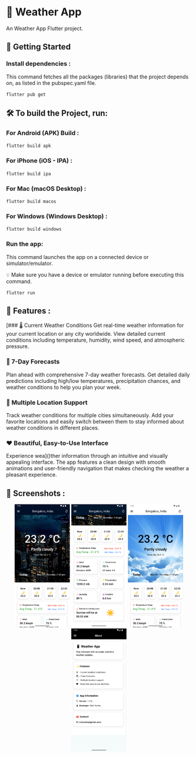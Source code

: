 # 📱 Weather App

An Weather App Flutter project.

## 🚀 Getting Started

### Install dependencies :
This command fetches all the packages (libraries) that the project depends on, as listed in the pubspec.yaml file.
```
flutter pub get
```

## 🛠️ To build the Project, run:

### For Android (APK) Build :
```
flutter build apk
```
### For iPhone (iOS - IPA) :
```
flutter build ipa
```
### For Mac (macOS Desktop) :
```
flutter build macos
```
### For Windows (Windows Desktop) :
```
flutter build windows
```

### Run the app:
This command launches the app on a connected device or simulator/emulator.

💡 Make sure you have a device or emulator running before executing this command.
```
flutter run
```

## 🎯 Features :

[### 🌡️ Current Weather Conditions
Get real-time weather information for your current location or any city worldwide. View detailed current conditions including temperature, humidity, wind speed, and atmospheric pressure.
### 📅 7-Day Forecasts
Plan ahead with comprehensive 7-day weather forecasts. Get detailed daily predictions including high/low temperatures, precipitation chances, and weather conditions to help you plan your week.
### 📍 Multiple Location Support
Track weather conditions for multiple cities simultaneously. Add your favorite locations and easily switch between them to stay informed about weather conditions in different places.
### ❤️ Beautiful, Easy-to-Use Interface
Experience wea]()ther information through an intuitive and visually appealing interface. The app features a clean design with smooth animations and user-friendly navigation that makes checking the weather a pleasant experience.

## 📱 Screenshots :

<div align="center">
  <img src="./ui/image1.png" width="150" alt="Home Screen">
  <img src="./ui/image2.png" width="150" alt="Weather Details">
  <img src="./ui/image3.png" width="150" alt="Settings">
  <img src="./ui/image4.png" width="150" alt="About">
</div>

